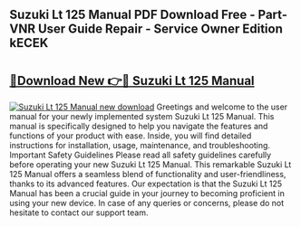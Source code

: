 ## Suzuki Lt 125 Manual PDF Download Free - Part-VNR User Guide Repair - Service Owner Edition kECEK

# <h2><a href="http://bc49895.oget.top/?id=Suzuki+Lt+125+Manual">🔗Download New 👉🔴 Suzuki Lt 125 Manual</a></h2>

[![Suzuki Lt 125 Manual new download](https://i.imgur.com/5g1atiW.png)](http://bc49895.oget.top/?id=Suzuki+Lt+125+Manual)
Greetings and welcome to the user manual for your newly implemented system Suzuki Lt 125 Manual. This manual is specifically designed to help you navigate the features and functions of your product with ease. Inside, you will find detailed instructions for installation, usage, maintenance, and troubleshooting. Important Safety Guidelines Please read all safety guidelines carefully before operating your new Suzuki Lt 125 Manual. This remarkable Suzuki Lt 125 Manual offers a seamless blend of functionality and user-friendliness, thanks to its advanced features. Our expectation is that the Suzuki Lt 125 Manual has been a crucial guide in your journey to becoming proficient in using your new device. In case of any queries or concerns, please do not hesitate to contact our support team.
